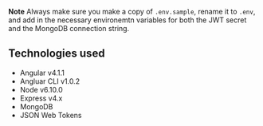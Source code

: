 **Note**
Always make sure you make a copy of `.env.sample`, rename it to `.env`, and add in the necessary environemtn variables for both the JWT secret and the MongoDB connection string.

## Technologies used
  * Angular v4.1.1
  * Angluar CLI v1.0.2
  * Node v6.10.0
  * Express v4.x
  * MongoDB
  * JSON Web Tokens

